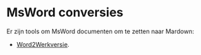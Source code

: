 # MsWord conversies

Er zijn tools om MsWord documenten om te zetten naar Mardown:
- [Word2Werkversie](https://geonovum.github.io/word2werkversie_handleiding/).